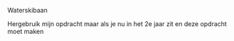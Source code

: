 Waterskibaan

Hergebruik mijn opdracht maar als je nu in het 2e jaar zit en deze opdracht moet maken
